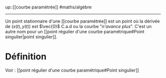 up::[[courbe paramétrée]]
#maths/algèbre 

----
Un point stationnaire d'une [[courbe paramétrée]] est un point où la dérivée de $(x(t), y(t))$ est $\vec{0}$
C.a.d ou la courbe "_n'avance plus_".
C'est un autre nom pour un [[point régulier d'une courbe paramétrique#Point singulier|point singulier]].

# Définition
Voir : [[point régulier d'une courbe paramétrique#Point singulier]]

